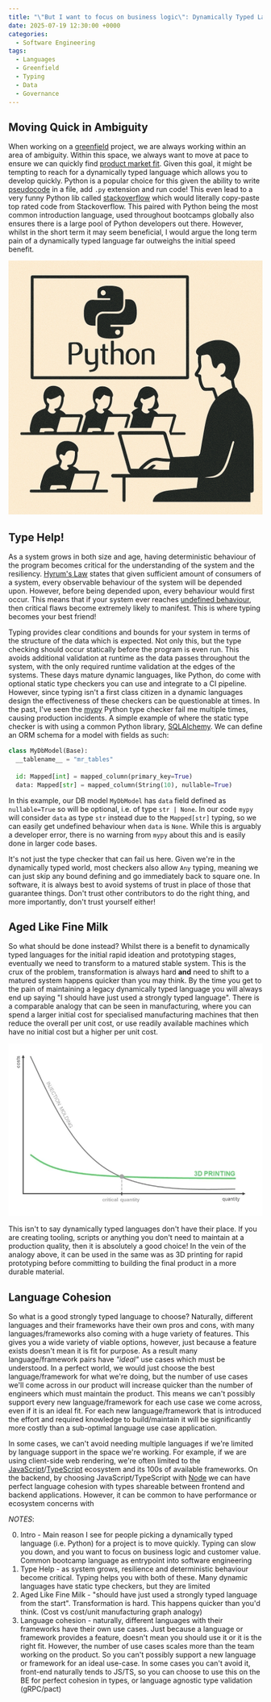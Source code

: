 ```yaml
---
title: "\"But I want to focus on business logic\": Dynamically Typed Languages Fallacy"
date: 2025-07-19 12:30:00 +0000
categories:
  - Software Engineering  
tags:
  - Languages
  - Greenfield
  - Typing
  - Data
  - Governance
---
```


## Moving Quick in Ambiguity

When working on a [greenfield](https://en.wikipedia.org/wiki/Greenfield_project) project, we are always working within an area of ambiguity. Within this space, we always want to move at pace to ensure we can quickly find [product market fit](https://www.productplan.com/glossary/product-market-fit/). Given this goal, it might be tempting to reach for a dynamically typed language which allows you to develop quickly. Python is a popular choice for this given the ability to write [pseudocode](https://en.wikipedia.org/wiki/Pseudocode) in a file, add `.py` extension and run code! This even lead to a very funny Python lib called [stackoverflow](https://pypi.org/project/stackoverflow/) which would literally copy-paste top rated code from Stackoverflow. This paired with Python being the most common introduction language, used throughout bootcamps globally also ensures there is a large pool of Python developers out there. However, whilst in the short term it may seem beneficial, I would argue the long term pain of a dynamically typed language far outweighs the initial speed benefit.

![Python Bootcamp](../assets/img/posts/2025-07-23-images/python-bootcamp.png)

## Type Help!

As a system grows in both size and age, having deterministic behaviour of the program becomes critical for the understanding of the system and the resiliency. [Hyrum's Law](https://www.hyrumslaw.com/) states that given sufficient amount of consumers of a system, every observable behaviour of the system will be depended upon. However, before being depended upon, every behaviour would first occur. This means that if your system ever reaches [undefined behaviour](https://en.wikipedia.org/wiki/Undefined_behavior), then critical flaws become extremely likely to manifest. This is where typing becomes your best friend!

Typing provides clear conditions and bounds for your system in terms of the structure of the data which is expected. Not only this, but the type checking should occur statically before the program is even run. This avoids additional validation at runtime as the data passes throughout the system, with the only required runtime validation at the edges of the systems. These days mature dynamic languages, like Python, do come with optional static type checkers you can use and integrate to a CI pipeline. However, since typing isn't a first class citizen in a dynamic languages design the effectiveness of these checkers can be questionable at times. In the past, I've seen the [mypy](https://github.com/python/mypy) Python type checker fail me multiple times, causing production incidents. A simple example of where the static type checker is with using a common Python library, [SQLAlchemy](https://www.sqlalchemy.org/). We can define an ORM schema for a model with fields as such:

```python
class MyDbModel(Base):
  __tablename__ = "mr_tables"

  id: Mapped[int] = mapped_column(primary_key=True)
  data: Mapped[str] = mapped_column(String(10), nullable=True)
```

In this example, our DB model `MyDbModel` has `data` field defined as `nullable=True` so will be optional, i.e. of type `str | None`. In our code `mypy` will consider `data` as type `str` instead due to the `Mapped[str]` typing, so we can easily get undefined behaviour when `data` is `None`. While this is arguably a developer error, there is no warning from `mypy` about this and is easily done in larger code bases.

It's not just the type checker that can fail us here. Given we're in the dynamically typed world, most checkers also allow `Any` typing, meaning we can just skip any bound defining and go immediately back to square one. In software, it is always best to avoid systems of trust in place of those that guarantee things. Don't trust other contributors to do the right thing, and more importantly, don't trust yourself either!

## Aged Like Fine Milk

So what should be done instead? Whilst there is a benefit to dynamically typed languages for the initial rapid ideation and prototyping stages, eventually we need to transform to a matured stable system. This is the crux of the problem, transformation is always hard **and** need to shift to a matured system happens quicker than you may think. By the time you get to the pain of maintaining a legacy dynamically typed language you will always end up saying "I should have just used a strongly typed language". There is a comparable analogy that can be seen in manufacturing, where you can spend a larger initial cost for specialised manufacturing machines that then reduce the overall per unit cost, or use readily available machines which have no initial cost but a higher per unit cost.

![Manufacturing Unit Cost](../assets/img/posts/2025-07-23-images/manufacturing-unit-cost.png)

This isn't to say dynamically typed languages don't have their place. If you are creating tooling, scripts or anything you don't need to maintain at a production quality, then it is absolutely a good choice! In the vein of the analogy above, it can be used in the same was as 3D printing for rapid prototyping before committing to building the final product in a more durable material.

## Language Cohesion

So what is a good strongly typed language to choose? Naturally, different languages and their frameworks have their own pros and cons, with many languages/frameworks also coming with a huge variety of features. This gives you a wide variety of viable options, however, just because a feature exists doesn't mean it is fit for purpose. As a result many language/framework pairs have *"ideal"* use cases which must be understood. In a perfect world, we would just choose the best language/framework for what we're doing, but the number of use cases we'll come across in our product will increase quicker than the number of engineers which must maintain the product. This means we can't possibly support every new language/framework for each use case we come across, even if it is an ideal fit. For each new language/framework that is introduced the effort and required knowledge to build/maintain it will be significantly more costly than a sub-optimal language use case application.

In some cases, we can't avoid needing multiple languages if we're limited by language support in the space we're working. For example, if we are using client-side web rendering, we're often limited to the [JavaScript](https://developer.mozilla.org/en-US/docs/Web/JavaScript)/[TypeScript](https://www.typescriptlang.org/) ecosystem and its 100s of available frameworks. On the backend, by choosing JavaScript/TypeScript with [Node](https://nodejs.org/en) we can have perfect language cohesion with types shareable between frontend and backend applications. However, it can be common to have performance or ecosystem concerns with

*NOTES*:

0. Intro - Main reason I see for people picking a dynamically typed language (i.e. Python) for a project is to move quickly. Typing can slow you down, and you want to focus on business logic and customer value. Common bootcamp language as entrypoint into software engineering
1. Type Help - as system grows, resilience and deterministic behaviour become critical. Typing helps you with both of these. Many dynamic languages have static type checkers, but they are limited
2. Aged Like Fine Milk - "should have just used a strongly typed language from the start". Transformation is hard. This happens quicker than you'd think. (Cost vs cost/unit manufacturing graph analogy)
3. Language cohesion - naturally, different languages with their frameworks have their own use cases. Just because a language or framework provides a feature, doesn't mean you should use it or it is the right fit. However, the number of use cases scales more than the team working on the product. So you can't possibly support a new language or framework for an ideal use-case. In some cases you can't avoid it, front-end naturally tends to JS/TS, so you can choose to use this on the BE for perfect cohesion in types, or language agnostic type validation (gRPC/pact)
